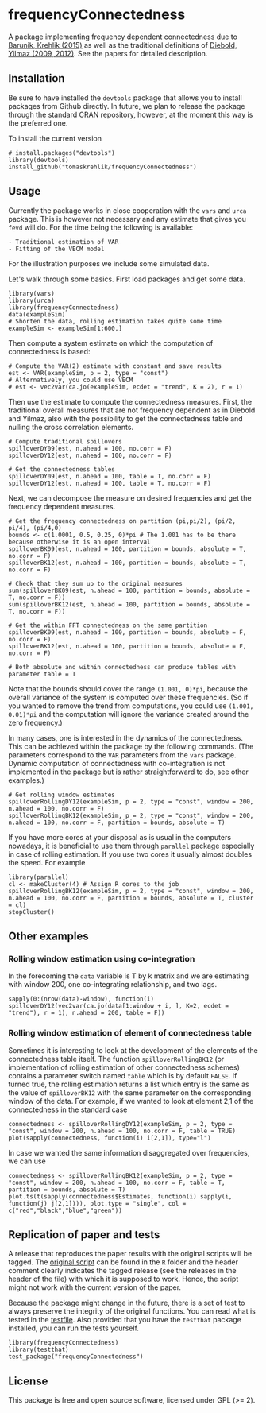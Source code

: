 # frequencyConnectedness


A package implementing frequency dependent connectedness due to [Barunik, Krehlik (2015)][BK2015] as well as the traditional definitions of [Diebold, Yilmaz (2009, 2012)][DY09]. See the papers for detailed description.

## Installation


Be sure to have installed the `devtools` package that allows you to install packages from Github directly. In future, we plan to release the package through the standard CRAN repository, however, at the moment this way is the preferred one.

To install the current version

````{r}
# install.packages("devtools")
library(devtools)
install_github("tomaskrehlik/frequencyConnectedness") 
````

## Usage

Currently the package works in close cooperation with the `vars` and `urca` package. This is however not necessary and any estimate that gives you `fevd` will do. For the time being the following is available:

    - Traditional estimation of VAR
    - Fitting of the VECM model

For the illustration purposes we include some simulated data.

Let's walk through some basics. First load packages and get some data.

````{r}
library(vars)
library(urca)
library(frequencyConnectedness)
data(exampleSim)
# Shorten the data, rolling estimation takes quite some time
exampleSim <- exampleSim[1:600,]
````

Then compute a system estimate on which the computation of connectedness is based:
````{r}
# Compute the VAR(2) estimate with constant and save results
est <- VAR(exampleSim, p = 2, type = "const")
# Alternatively, you could use VECM
# est <- vec2var(ca.jo(exampleSim, ecdet = "trend", K = 2), r = 1)
````

Then use the estimate to compute the connectedness measures.
First, the traditional overall measures that are not frequency dependent as in Diebold and Yilmaz, also with the possibility to get the connectedness table and nulling the cross correlation elements.

````{r}
# Compute traditional spillovers
spilloverDY09(est, n.ahead = 100, no.corr = F)
spilloverDY12(est, n.ahead = 100, no.corr = F)

# Get the connectedness tables
spilloverDY09(est, n.ahead = 100, table = T, no.corr = F)
spilloverDY12(est, n.ahead = 100, table = T, no.corr = F)
````

Next, we can decompose the measure on desired frequencies and get the frequency dependent measures.

````{r}
# Get the frequency connectedness on partition (pi,pi/2), (pi/2, pi/4), (pi/4,0)
bounds <- c(1.0001, 0.5, 0.25, 0)*pi # The 1.001 has to be there because otherwise it is an open interval
spilloverBK09(est, n.ahead = 100, partition = bounds, absolute = T, no.corr = F)
spilloverBK12(est, n.ahead = 100, partition = bounds, absolute = T, no.corr = F)

# Check that they sum up to the original measures
sum(spilloverBK09(est, n.ahead = 100, partition = bounds, absolute = T, no.corr = F))
sum(spilloverBK12(est, n.ahead = 100, partition = bounds, absolute = T, no.corr = F))

# Get the within FFT connectedness on the same partition
spilloverBK09(est, n.ahead = 100, partition = bounds, absolute = F, no.corr = F)
spilloverBK12(est, n.ahead = 100, partition = bounds, absolute = F, no.corr = F)

# Both absolute and within connectedness can produce tables with parameter table = T
````
Note that the bounds should cover the range `(1.001, 0)*pi`, because the overall variance of the system is computed over these frequencies. (So if you wanted to remove the trend from computations, you could use `(1.001, 0.01)*pi` and the computation will ignore the variance created around the zero frequency.)

In many cases, one is interested in the dynamics of the connectedness. This can be achieved within the package by the following commands. (The parameters correspond to the `VAR` parameters from the `vars` package. Dynamic computation of connectedness with co-integration is not implemented in the package but is rather straightforward to do, see other examples.)

````{r}
# Get rolling window estimates
spilloverRollingDY12(exampleSim, p = 2, type = "const", window = 200, n.ahead = 100, no.corr = F)
spilloverRollingBK12(exampleSim, p = 2, type = "const", window = 200, n.ahead = 100, no.corr = F, partition = bounds, absolute = T)
````

If you have more cores at your disposal as is usual in the computers nowadays, it is beneficial to use them through `parallel` package especially in case of rolling estimation. If you use two cores it usually almost doubles the speed. For example

````{r}
library(parallel)
cl <- makeCluster(4) # Assign R cores to the job
spilloverRollingBK12(exampleSim, p = 2, type = "const", window = 200, n.ahead = 100, no.corr = F, partition = bounds, absolute = T, cluster = cl)
stopCluster()
````

## Other examples

### Rolling window estimation using co-integration
In the forecoming the `data` variable is T by k matrix and we are estimating with window 200, one co-integrating relationship, and two lags.
````{r}
sapply(0:(nrow(data)-window), function(i) spilloverDY12(vec2var(ca.jo(data[1:window + i, ], K=2, ecdet = "trend"), r = 1), n.ahead = 200, table = F))
````
### Rolling window estimation of element of connectedness table
Sometimes it is interesting to look at the development of the elements of the connectedness table itself. The function `spilloverRollingBK12` (or implementation of rolling estimation of other connectedness schemes) contains a parameter switch named `table` which is by default `FALSE`. If turned true, the rolling estimation returns a list which entry is the same as the value of `spilloverBK12` with the same parameter on the corresponding window of the data. For example, if we wanted to look at element 2,1 of the connectedness in the standard case

````{r}
connectedness <- spilloverRollingDY12(exampleSim, p = 2, type = "const", window = 200, n.ahead = 100, no.corr = F, table = TRUE)
plot(sapply(connectedness, function(i) i[2,1]), type="l")
````

In case we wanted the same information disaggregated over frequencies, we can use 

````{r}
connectedness <- spilloverRollingBK12(exampleSim, p = 2, type = "const", window = 200, n.ahead = 100, no.corr = F, table = T, partition = bounds, absolute = T)
plot.ts(t(sapply(connectedness$Estimates, function(i) sapply(i, function(j) j[2,1]))), plot.type = "single", col = c("red","black","blue","green"))
````

## Replication of paper and tests

A release that reproduces the paper results with the original scripts will be tagged. The [original script](R/applications.R) can be found in the `R` folder and the header comment clearly indicates the tagged release (see the releases in the header of the file) with which it is supposed to work. Hence, the script might not work with the current version of the paper.

Because the package might change in the future, there is a set of test to always preserve the integrity of the original functions. You can read what is tested in the [testfile](tests/testthat/test-basic.r). Also provided that you have the `testthat` package installed, you can run the tests yourself.

````{r}
library(frequencyConnectedness)
library(testthat)
test_package("frequencyConnectedness")
````

## License

This package is free and open source software, licensed under GPL (>= 2).


[BK2015]: http://papers.ssrn.com/sol3/papers.cfm?abstract_id=2627599 "Barunik, J., Krehlk, T., Measuring the Frequency Dynamics of Financial and Macroeconomic Connectedness"
[DY09]: http://www.sciencedirect.com/science/article/pii/S016920701100032X "Diebold, F. X., Yilmaz, K., Better to give than to receive: Predictive directional measurement of volatility spillovers"
